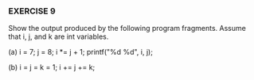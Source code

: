 ### EXERCISE 9

Show the output produced by the following program fragments. Assume that i, j, and k are int variables.

(a) i = 7; j = 8;
    i *= j + 1;
    printf("%d %d", i, j);


(b) i = j = k = 1;
    i += j += k;
